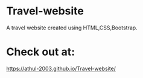 # Travel-website
A travel website created using HTML,CSS,Bootstrap.

# Check out at:
https://athul-2003.github.io/Travel-website/

